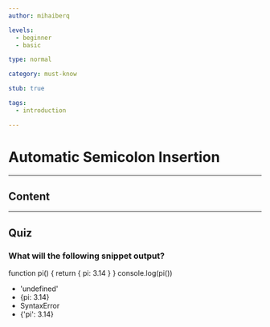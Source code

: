 ```yaml
---
author: mihaiberq

levels:
  - beginner
  - basic

type: normal

category: must-know

stub: true

tags:
  - introduction

---
```

# Automatic Semicolon Insertion

---
## Content

---
## Quiz 

### What will the following snippet output?


function pi() {
  return
  {
    pi: 3.14
  }
}
console.log(pi())

* 'undefined'
* {pi: 3.14}
* SyntaxError
* {'pi': 3.14}
